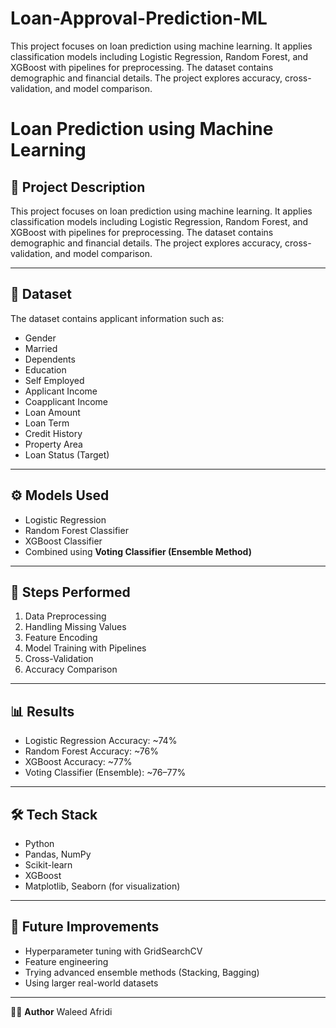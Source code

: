 # Loan-Approval-Prediction-ML
This project focuses on loan prediction using machine learning. It applies classification models including Logistic Regression, Random Forest, and XGBoost with pipelines for preprocessing. The dataset contains demographic and financial details. The project explores accuracy, cross-validation, and model comparison.


# Loan Prediction using Machine Learning

## 📌 Project Description
This project focuses on loan prediction using machine learning. It applies classification models including Logistic Regression, Random Forest, and XGBoost with pipelines for preprocessing. The dataset contains demographic and financial details. The project explores accuracy, cross-validation, and model comparison.

---

## 📂 Dataset
The dataset contains applicant information such as:
- Gender  
- Married  
- Dependents  
- Education  
- Self Employed  
- Applicant Income  
- Coapplicant Income  
- Loan Amount  
- Loan Term  
- Credit History  
- Property Area  
- Loan Status (Target)

---

## ⚙️ Models Used
- Logistic Regression  
- Random Forest Classifier  
- XGBoost Classifier  
- Combined using **Voting Classifier (Ensemble Method)**  

---

## 🚀 Steps Performed
1. Data Preprocessing  
2. Handling Missing Values  
3. Feature Encoding  
4. Model Training with Pipelines  
5. Cross-Validation  
6. Accuracy Comparison  

---

## 📊 Results
- Logistic Regression Accuracy: ~74%  
- Random Forest Accuracy: ~76%  
- XGBoost Accuracy: ~77%  
- Voting Classifier (Ensemble): ~76–77%  

---

## 🛠️ Tech Stack
- Python  
- Pandas, NumPy  
- Scikit-learn  
- XGBoost  
- Matplotlib, Seaborn (for visualization)  

---

## 📌 Future Improvements
- Hyperparameter tuning with GridSearchCV  
- Feature engineering  
- Trying advanced ensemble methods (Stacking, Bagging)  
- Using larger real-world datasets  

---

👨‍💻 **Author**
Waleed Afridi
